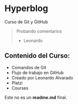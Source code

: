 # Hyperblog
Curso de Git y GitHub
>Probando comentarios
> - Leonardo

## Contenido del Curso:
- Comandos de Git
- Flujo de trabajo en GitHub
- Creado por Leonardo Alvarado
- Platzi
- Courses

Este no es un **readme.md** final.

